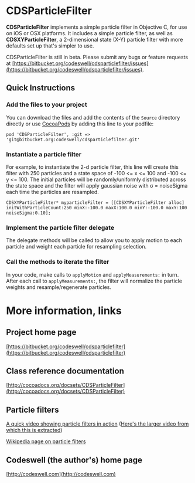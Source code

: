 # CDSParticleFilter
**CDSParticleFilter** implements a simple particle filter in Objective C, for use on iOS or OSX platforms.  It includes a simple particle filter, as well as **CDSXYParticleFilter**, a 2-dimensional state (X-Y) particle filter with more defaults set up that's simpler to use.

CDSParticleFilter is still in beta.  Please submit any bugs or feature requests at [https://bitbucket.org/codeswell/cdsparticlefilter/issues](https://bitbucket.org/codeswell/cdsparticlefilter/issues).


## Quick Instructions
### Add the files to your project
You can download the files and add the contents of the `Source` directory directly or use [CocoaPods](http://cocoapods.org) by adding this line to your podfile:

`pod 'CDSParticleFilter', :git => 'git@bitbucket.org:codeswell/cdsparticlefilter.git'`

### Instantiate a particle filter
For example, to instantiate the 2-d particle filter, this line will create this filter with 250 particles and a state space of -100 <= x <= 100 and -100 <= y <= 100.  The initial particles will be randomly/uniformly distributed across the state space and the filter will apply gaussian noise with σ = noiseSigma each time the particles are resampled.

`
CDSXYParticleFilter* myparticleFilter = [[CDSXYParticleFilter alloc] initWithParticleCount:250 minX:-100.0 maxX:100.0 minY:-100.0 maxY:100 noiseSigma:0.10];
`
### Implement the particle filter delegate
The delegate methods will be called to allow you to apply motion to each particle and weight each particle for resampling selection.

### Call the methods to iterate the filter
In your code, make calls to `applyMotion` and `applyMeasurements:` in turn.  After each call to `applyMeasurements:`, the filter will normalize the particle weights and resample/regenerate particles.

# More information, links
## Project home page
[https://bitbucket.org/codeswell/cdsparticlefilter](https://bitbucket.org/codeswell/cdsparticlefilter)

## Class reference documentation
[http://cocoadocs.org/docsets/CDSParticleFilter](http://cocoadocs.org/docsets/CDSParticleFilter)

## Particle filters
[A quick video showing particle filters in action](http://www.tubechop.com/watch/1753927)  ([Here's the larger video from which this is extracted](http://www.youtube.com/watch?v=H0G1yslM5rc))

[Wikipedia page on particle filters](http://en.wikipedia.org/wiki/Particle_filter)

## Codeswell (the author's) home page
[http://codeswell.com](http://codeswell.com)


